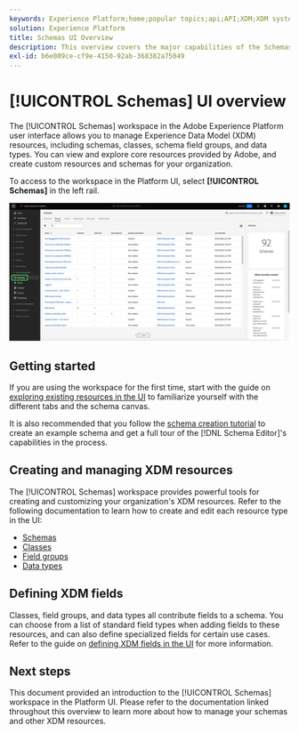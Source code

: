 ```yaml
---
keywords: Experience Platform;home;popular topics;api;API;XDM;XDM system;experience data model;data model;ui;workspace;
solution: Experience Platform
title: Schemas UI Overview
description: This overview covers the major capabilities of the Schemas workspace in Experience Platform.
exl-id: b6e089ce-cf9e-4150-92ab-368382a75049
---
```

# [!UICONTROL Schemas] UI overview

The [!UICONTROL Schemas] workspace in the Adobe Experience Platform user interface allows you to manage Experience Data Model (XDM) resources, including schemas, classes, schema field groups, and data types. You can view and explore core resources provided by Adobe, and create custom resources and schemas for your organization.

To access to the workspace in the Platform UI, select **[!UICONTROL Schemas]** in the left rail.

![The Schemas workspace with Schemas highlighted in the Platform UI left navigation.](../images/ui/overview/schemas-tab.png)

## Getting started

If you are using the workspace for the first time, start with the guide on [exploring existing resources in the UI](./explore.md) to familiarize yourself with the different tabs and the schema canvas.

It is also recommended that you follow the [schema creation tutorial](../tutorials/create-schema-ui.md) to create an example schema and get a full tour of the [!DNL Schema Editor]'s capabilities in the process.

## Creating and managing XDM resources

The [!UICONTROL Schemas] workspace provides powerful tools for creating and customizing your organization's XDM resources. Refer to the following documentation to learn how to create and edit each resource type in the UI:

* [Schemas](./resources/schemas.md)
* [Classes](./resources/classes.md)
* [Field groups](./resources/field-groups.md)
* [Data types](./resources/data-types.md)

## Defining XDM fields

Classes, field groups, and data types all contribute fields to a schema. You can choose from a list of standard field types when adding fields to these resources, and can also define specialized fields for certain use cases. Refer to the guide on [defining XDM fields in the UI](./fields/overview.md) for more information.

## Next steps

This document provided an introduction to the [!UICONTROL Schemas] workspace in the Platform UI. Please refer to the documentation linked throughout this overview to learn more about how to manage your schemas and other XDM resources.
